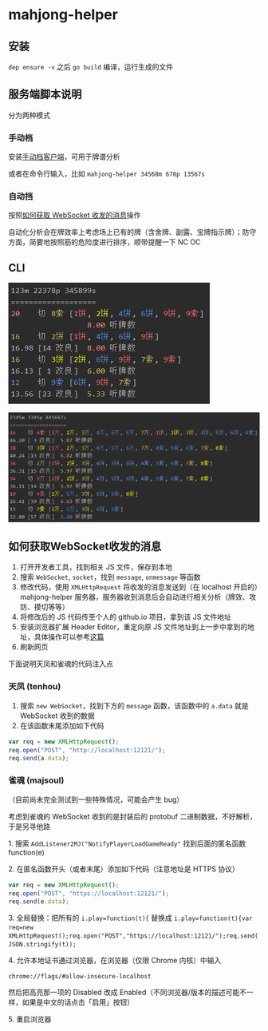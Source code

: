 # mahjong-helper

## 安装

`dep ensure -v` 之后 `go build` 编译，运行生成的文件


## 服务端脚本说明

分为两种模式

### 手动档

安装[手动档客户端](https://github.com/EndlessCheng/mahjong-helper-gui)，可用于牌谱分析

或者在命令行输入，比如 `mahjong-helper 34568m 678p 13567s`

### 自动挡

按照[如何获取 WebSocket 收发的消息](#如何获取WebSocket收发的消息)操作

自动化分析会在牌效率上考虑场上已有的牌（含舍牌、副露、宝牌指示牌）；防守方面，简要地按照筋的危险度进行排序，顺带提醒一下 NC OC


## CLI

![](img/example1.png)

![](img/example2.png)


## 如何获取WebSocket收发的消息

1. 打开开发者工具，找到相关 JS 文件，保存到本地
2. 搜索 `WebSocket`, `socket`，找到 `message`, `onmessage` 等函数
3. 修改代码，使用 `XMLHttpRequest` 将收发的消息发送到（在 localhost 开启的）mahjong-helper 服务器，服务器收到消息后会自动进行相关分析（牌效、攻防、摸切等等）
4. 将修改后的 JS 代码传至个人的 github.io 项目，拿到该 JS 文件地址
5. 安装浏览器扩展 Header Editor，重定向原 JS 文件地址到上一步中拿到的地址，具体操作可以参考[这篇](https://tieba.baidu.com/p/5956122477)
6. 刷新网页

下面说明天凤和雀魂的代码注入点

### 天凤 (tenhou)

1. 搜索 `new WebSocket`，找到下方的 `message` 函数，该函数中的 `a.data` 就是 WebSocket 收到的数据
2. 在该函数末尾添加如下代码

```javascript
var req = new XMLHttpRequest();
req.open("POST", "http://localhost:12121/");
req.send(a.data);
```

### 雀魂 (majsoul)

（目前尚未完全测试到一些特殊情况，可能会产生 bug）

考虑到雀魂的 WebSocket 收到的是封装后的 protobuf 二进制数据，不好解析，于是另寻他路

1\. 搜索 `AddListener2MJ("NotifyPlayerLoadGameReady"` 找到后面的匿名函数 function(e)

2\. 在匿名函数开头（或者末尾）添加如下代码（注意地址是 HTTPS 协议）

```javascript
var req = new XMLHttpRequest();
req.open("POST", "https://localhost:12121/");
req.send(e.data);
```

3\. 全局替换：把所有的 `i.play=function(t){` 替换成 `i.play=function(t){var req=new XMLHttpRequest();req.open("POST","https://localhost:12121/");req.send(JSON.stringify(t));`

4\. 允许本地证书通过浏览器，在浏览器（仅限 Chrome 内核）中输入
```
chrome://flags/#allow-insecure-localhost
```
然后把高亮那一项的 Disabled 改成 Enabled（不同浏览器/版本的描述可能不一样，如果是中文的话点击「启用」按钮）

5\. 重启浏览器
